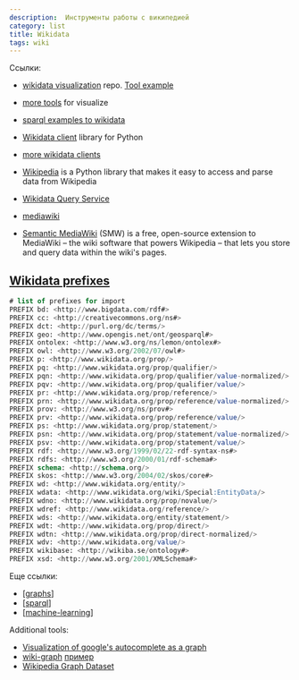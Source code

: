 ```yaml
---
description:  Инструменты работы с википедией
category: list
title: Wikidata
tags: wiki
---
```


Ссылки:

- [wikidata visualization](https://github.com/stevenliuyi/wikidata-visualization) repo. [Tool example](https://dataviz.toolforge.org/)
- [more tools](https://www.wikidata.org/wiki/Wikidata:Tools/Visualize_data) for visualize
- [sparql examples to wikidata](https://www.wikidata.org/wiki/Wikidata:SPARQL_query_service/queries/examples)
- [Wikidata client](https://github.com/dahlia/wikidata) library for Python
- [more wikidata clients](https://www.wikidata.org/wiki/Wikidata:Tools/For_programmers)

- [Wikipedia](https://github.com/goldsmith/Wikipedia) is a Python library that makes it easy to access and parse data from Wikipedia
- [Wikidata Query Service](https://query.wikidata.org/)

- [mediawiki](https://www.mediawiki.org/wiki/MediaWiki)
- [Semantic MediaWiki](https://www.semantic-mediawiki.org/wiki/Semantic_MediaWiki) (SMW) is a free, open-source ex­ten­sion to MediaWiki – the wiki soft­ware that pow­ers Wikipedia – that lets you store and query data with­in the wiki's pages.

## [Wikidata prefixes](https://www.wikidata.org/wiki/EntitySchema:E49)

```sql
# list of prefixes for import
PREFIX bd: <http://www.bigdata.com/rdf#>
PREFIX cc: <http://creativecommons.org/ns#>
PREFIX dct: <http://purl.org/dc/terms/>
PREFIX geo: <http://www.opengis.net/ont/geosparql#>
PREFIX ontolex: <http://www.w3.org/ns/lemon/ontolex#>
PREFIX owl: <http://www.w3.org/2002/07/owl#>
PREFIX p: <http://www.wikidata.org/prop/>
PREFIX pq: <http://www.wikidata.org/prop/qualifier/>
PREFIX pqn: <http://www.wikidata.org/prop/qualifier/value-normalized/>
PREFIX pqv: <http://www.wikidata.org/prop/qualifier/value/>
PREFIX pr: <http://www.wikidata.org/prop/reference/>
PREFIX prn: <http://www.wikidata.org/prop/reference/value-normalized/>
PREFIX prov: <http://www.w3.org/ns/prov#>
PREFIX prv: <http://www.wikidata.org/prop/reference/value/>
PREFIX ps: <http://www.wikidata.org/prop/statement/>
PREFIX psn: <http://www.wikidata.org/prop/statement/value-normalized/>
PREFIX psv: <http://www.wikidata.org/prop/statement/value/>
PREFIX rdf: <http://www.w3.org/1999/02/22-rdf-syntax-ns#>
PREFIX rdfs: <http://www.w3.org/2000/01/rdf-schema#>
PREFIX schema: <http://schema.org/>
PREFIX skos: <http://www.w3.org/2004/02/skos/core#>
PREFIX wd: <http://www.wikidata.org/entity/>
PREFIX wdata: <http://www.wikidata.org/wiki/Special:EntityData/>
PREFIX wdno: <http://www.wikidata.org/prop/novalue/>
PREFIX wdref: <http://www.wikidata.org/reference/>
PREFIX wds: <http://www.wikidata.org/entity/statement/>
PREFIX wdt: <http://www.wikidata.org/prop/direct/>
PREFIX wdtn: <http://www.wikidata.org/prop/direct-normalized/>
PREFIX wdv: <http://www.wikidata.org/value/>
PREFIX wikibase: <http://wikiba.se/ontology#>
PREFIX xsd: <http://www.w3.org/2001/XMLSchema#>
```

Еще ссылки:

- [[graphs]]
- [[sparql]]
- [[machine-learning]]

Additional tools:

- [Visualization of google's autocomplete as a graph](https://github.com/anvaka/vs)
- [wiki-graph](https://github.com/blinpete/wiki-graph) [пример](https://blinpete.github.io/wiki-graph/?lang=ru&wordle=&query=)
- [Wikipedia Graph Dataset](https://blog.miz.space/research/2019/06/05/wikipedia-graph-dataset-neo4j-mongodb-time-series-networks/)

[//begin]: # "Autogenerated link references for markdown compatibility"
[graphs]: graphs "Machine learning with graphs"
[sparql]: ../notes/sparql "SPARQL"
[machine-learning]: machine-learning "Алгоритмы машинного обучения"
[//end]: # "Autogenerated link references"